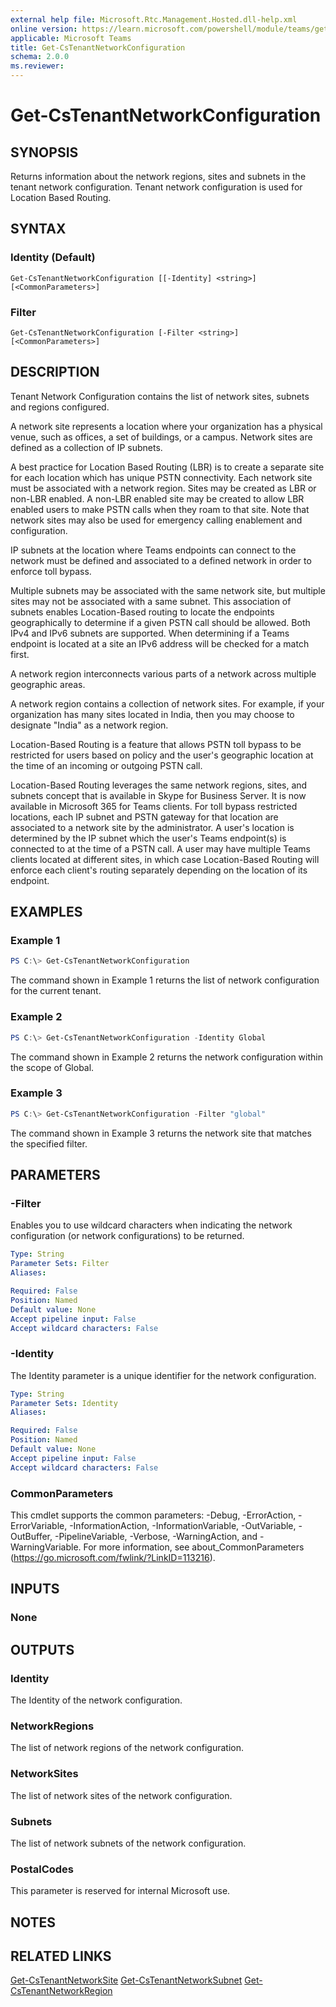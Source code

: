 ```yaml
---
external help file: Microsoft.Rtc.Management.Hosted.dll-help.xml
online version: https://learn.microsoft.com/powershell/module/teams/get-cstenantnetworkconfiguration
applicable: Microsoft Teams
title: Get-CsTenantNetworkConfiguration
schema: 2.0.0
ms.reviewer:
---
```


# Get-CsTenantNetworkConfiguration

## SYNOPSIS
Returns information about the network regions, sites and subnets in the tenant network configuration. Tenant network configuration is used for Location Based Routing.

## SYNTAX

### Identity (Default)
```
Get-CsTenantNetworkConfiguration [[-Identity] <string>] [<CommonParameters>]
```

### Filter
```
Get-CsTenantNetworkConfiguration [-Filter <string>] [<CommonParameters>]
```

## DESCRIPTION
Tenant Network Configuration contains the list of network sites, subnets and regions configured. 

A network site represents a location where your organization has a physical venue, such as offices, a set of buildings, or a campus. Network sites are defined as a collection of IP subnets.

A best practice for Location Based Routing (LBR) is to create a separate site for each location which has unique PSTN connectivity.  Each network site must be associated with a network region. Sites may be created as LBR or non-LBR enabled. A non-LBR enabled site may be created to allow LBR enabled users to make PSTN calls when they roam to that site. Note that network sites may also be used for emergency calling enablement and configuration.

IP subnets at the location where Teams endpoints can connect to the network must be defined and associated to a defined network in order to enforce toll bypass.

Multiple subnets may be associated with the same network site, but multiple sites may not be associated with a same subnet. This association of subnets enables Location-Based routing to locate the endpoints geographically to determine if a given PSTN call should be allowed. Both IPv4 and IPv6 subnets are supported. When determining if a Teams endpoint is located at a site an IPv6 address will be checked for a match first.

A network region interconnects various parts of a network across multiple geographic areas.

A network region contains a collection of network sites. For example, if your organization has many sites located in India, then you may choose to designate "India" as a network region.

Location-Based Routing is a feature that allows PSTN toll bypass to be restricted for users based on policy and the user's geographic location at the time of an incoming or outgoing PSTN call.

Location-Based Routing leverages the same network regions, sites, and subnets concept that is available in Skype for Business Server. It is now available in Microsoft 365 for Teams clients. For toll bypass restricted locations, each IP subnet and PSTN gateway for that location are associated to a network site by the administrator. A user's location is determined by the IP subnet which the user's Teams endpoint(s) is connected to at the time of a PSTN call. A user may have multiple Teams clients located at different sites, in which case Location-Based Routing will enforce each client's routing separately depending on the location of its endpoint.

## EXAMPLES

### Example 1
```powershell
PS C:\> Get-CsTenantNetworkConfiguration
```
The command shown in Example 1 returns the list of network configuration for the current tenant.

### Example 2
```powershell
PS C:\> Get-CsTenantNetworkConfiguration -Identity Global
```
The command shown in Example 2 returns the network configuration within the scope of Global.

### Example 3
```powershell
PS C:\> Get-CsTenantNetworkConfiguration -Filter "global"
```
The command shown in Example 3 returns the network site that matches the specified filter.

## PARAMETERS

### -Filter
Enables you to use wildcard characters when indicating the network configuration (or network configurations) to be returned.

```yaml
Type: String
Parameter Sets: Filter
Aliases:

Required: False
Position: Named
Default value: None
Accept pipeline input: False
Accept wildcard characters: False
```

### -Identity
The Identity parameter is a unique identifier for the network configuration.

```yaml
Type: String
Parameter Sets: Identity
Aliases:

Required: False
Position: Named
Default value: None
Accept pipeline input: False
Accept wildcard characters: False
```
### CommonParameters
This cmdlet supports the common parameters: -Debug, -ErrorAction, -ErrorVariable, -InformationAction, -InformationVariable, -OutVariable, -OutBuffer, -PipelineVariable, -Verbose, -WarningAction, and -WarningVariable.
For more information, see about_CommonParameters (https://go.microsoft.com/fwlink/?LinkID=113216).

## INPUTS

### None

## OUTPUTS

### Identity
The Identity of the network configuration.

### NetworkRegions
The list of network regions of the network configuration.

### NetworkSites
The list of network sites of the network configuration.

### Subnets
The list of network subnets of the network configuration.

### PostalCodes
This parameter is reserved for internal Microsoft use.

## NOTES

## RELATED LINKS
[Get-CsTenantNetworkSite](Get-CsTenantNetworkSite.md)
[Get-CsTenantNetworkSubnet](Get-CsTenantNetworkSubnet.md)
[Get-CsTenantNetworkRegion](Get-CsTenantNetworkRegion.md)

